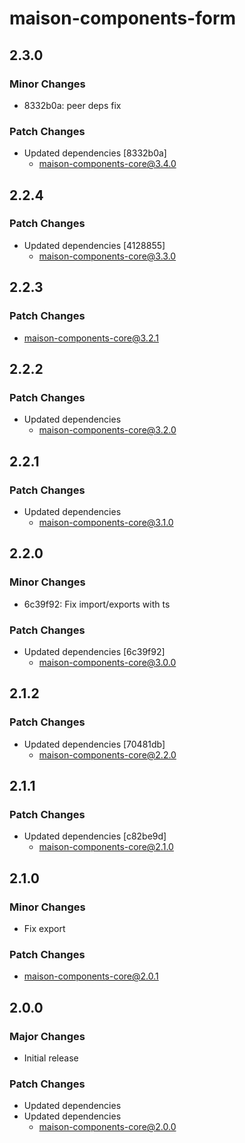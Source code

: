 # maison-components-form

## 2.3.0

### Minor Changes

- 8332b0a: peer deps fix

### Patch Changes

- Updated dependencies [8332b0a]
  - maison-components-core@3.4.0

## 2.2.4

### Patch Changes

- Updated dependencies [4128855]
  - maison-components-core@3.3.0

## 2.2.3

### Patch Changes

- maison-components-core@3.2.1

## 2.2.2

### Patch Changes

- Updated dependencies
  - maison-components-core@3.2.0

## 2.2.1

### Patch Changes

- Updated dependencies
  - maison-components-core@3.1.0

## 2.2.0

### Minor Changes

- 6c39f92: Fix import/exports with ts

### Patch Changes

- Updated dependencies [6c39f92]
  - maison-components-core@3.0.0

## 2.1.2

### Patch Changes

- Updated dependencies [70481db]
  - maison-components-core@2.2.0

## 2.1.1

### Patch Changes

- Updated dependencies [c82be9d]
  - maison-components-core@2.1.0

## 2.1.0

### Minor Changes

- Fix export

### Patch Changes

- maison-components-core@2.0.1

## 2.0.0

### Major Changes

- Initial release

### Patch Changes

- Updated dependencies
- Updated dependencies
  - maison-components-core@2.0.0
